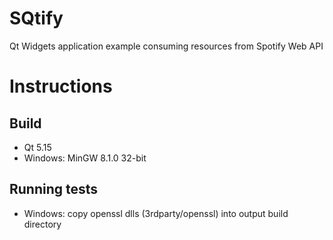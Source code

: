 # SQtify
Qt Widgets application example consuming resources from Spotify Web API

# Instructions
## Build
 - Qt 5.15
 - Windows: MinGW 8.1.0 32-bit
 ## Running tests
 - Windows: copy openssl dlls (3rdparty/openssl) into output build directory
